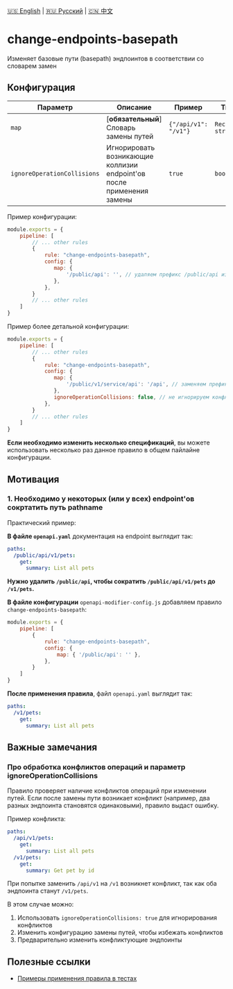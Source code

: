 [🇺🇸 English](./README.md) | [🇷🇺 Русский](./README-ru.md)  | [🇨🇳 中文](./README-zh.md)

# change-endpoints-basepath

Изменяет базовые пути (basepath) эндпоинтов в соответствии со словарем замен



## Конфигурация

| Параметр                    | Описание                                                              | Пример               | Типизация                | Дефолтное |
|-----------------------------|-----------------------------------------------------------------------|----------------------|--------------------------|-----------|
| `map`                       | [**обязательный**] Словарь замены путей                                     | `{"/api/v1": "/v1"}` | `Record<string, string>` | `{}`      |
| `ignoreOperationCollisions` | Игнорировать возникающие коллизии endpoint'ов после применения замены | `true`               | `boolean`                | `false`        |


Пример конфигурации:

```js
module.exports = {
    pipeline: [
        // ... other rules
        {
            rule: "change-endpoints-basepath",
            config: {
               map: { 
                   '/public/api': '', // удаляем префикс /public/api из всех путей
               },
            },
        }
        // ... other rules
    ]
}
```

Пример более детальной конфигурации:

```js
module.exports = {
    pipeline: [
        // ... other rules
        {
            rule: "change-endpoints-basepath",
            config: {
               map: { 
                   '/public/v1/service/api': '/api', // заменяем префикс /public/v1/service/api на /api
               }, 
               ignoreOperationCollisions: false, // не игнорируем конфликты операций при замене путей
            },
        }
        // ... other rules
    ]
}
```

**Если необходимо изменить несколько спецификаций**, вы можете использовать несколько раз данное правило в общем пайлайне конфигурации.

## Мотивация

<a name="custom_anchor_motivation_1"></a>
### 1. Необходимо у некоторых (или у всех) endpoint'ов сокртатить путь pathname

Практический пример:

**В файле `openapi.yaml`** документация на endpoint выглядит так:

```yaml
paths:
  /public/api/v1/pets:
    get:
      summary: List all pets
```
**Нужно удалить `/public/api`, чтобы сократить `/public/api/v1/pets` до `/v1/pets`.**

**В файле конфигурации** `openapi-modifier-config.js` добавляем правило `change-endpoints-basepath`:

```js
module.exports = {
    pipeline: [
        {
            rule: "change-endpoints-basepath",
            config: {
                map: { '/public/api': '' },
            },
        }
    ]
}
```

**После применения правила**, файл `openapi.yaml` выглядит так:

```yaml
paths:
  /v1/pets:
    get:
      summary: List all pets
```

## Важные замечания

### Про обработка конфликтов операций и параметр ignoreOperationCollisions

Правило проверяет наличие конфликтов операций при изменении путей. Если после замены пути возникает конфликт (например, два разных эндпоинта становятся одинаковыми), правило выдаст ошибку.

Пример конфликта:

```yaml
paths:
  /api/v1/pets:
    get:
      summary: List all pets
  /v1/pets:
    get:
      summary: Get pet by id
```

При попытке заменить `/api/v1` на `/v1` возникнет конфликт, так как оба эндпоинта станут `/v1/pets`.

В этом случае можно:
1. Использовать `ignoreOperationCollisions: true` для игнорирования конфликтов
2. Изменить конфигурацию замены путей, чтобы избежать конфликтов
3. Предварительно изменить конфликтующие эндпоинты

## Полезные ссылки

- [Примеры применения правила в тестах](./index.test.ts)  

